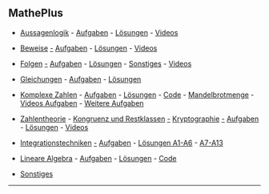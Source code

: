 ## MathePlus

-   [Aussagenlogik](./aussagenlogik/aussagenlogik_inhalte.pdf) -
    [Aufgaben](./aussagenlogik/aussagenlogik_aufgaben.pdf) - [Lösungen](./aussagenlogik/loesungen/loesungen.md) -
    [Videos](https://youtube.com/playlist?list=PLWeMgMhRDsIG043YI3KvEk5gIGwzPjAnd)

-   [Beweise](./beweise/folien/beweise.handout.pdf) [-](./beweise/folien/beweise.beamer.pdf) [Aufgaben](./beweise/aufgaben/beweise_aufgaben.pdf) - [Lösungen](./beweise/loesungen/loesungen.md) - [Videos](https://youtube.com/playlist?list=PLWeMgMhRDsIEQ8OkK3yTVTSrSbnpV0SYa)

-   [Folgen](./folgen/folien/folgen.handout.pdf) [-](./folgen/folien/folgen.beamer.pdf) [Aufgaben](folgen/aufgaben_folgen.pdf) -
    [Lösungen](folgen/loesungen/loesungen.md) - [Sonstiges](folgen/sonstiges.md) - [Videos](https://youtube.com/playlist?list=PLWeMgMhRDsIF0X2hILLg4611GpyiPMC2g)

-   [Gleichungen](gleichungen/gleichungen.md) - [Aufgaben](gleichungen/gleichungen_aufgaben.pdf) -
    [Lösungen](gleichungen/loesungen/loesungen.md)

-   [Komplexe Zahlen](./komplexeZahlen/komplexeZahlen_Inhalte.pdf) - [Aufgaben](./komplexeZahlen/komplexeZahlen.pdf) - [Lösungen](./komplexeZahlen/loesungen.md) -
    [Code](https://colab.research.google.com/drive/17om5BwQLL0VnMtpIVHfF6Z_9e8w2t3TK?usp=sharing) -
    [Mandelbrotmenge](https://nbviewer.jupyter.org/github/ktheu/KursNotebooks/blob/master/215_mandelbrot.ipynb) -
    [Videos Aufgaben](https://www.youtube.com/playlist?list=PLWeMgMhRDsIHRypmtgBFSJs4rKiNg55Qv) -
    [Weitere Aufgaben](https://www.youtube.com/playlist?list=PLWeMgMhRDsIHukQQKS-oggeOCC2WF_gFT)

-   [Zahlentheorie](./zahlentheorie/zahlentheorie_inhalte.pdf) -
    [Kongruenz und Restklassen](./zahlentheorie/folien/kongruenz.handout.pdf) [-](./zahlentheorie/folien/kongruenz.beamer.pdf)
    [Kryptographie](./zahlentheorie/folien/kryptographie.handout.pdf) [-](./zahlentheorie/folien/kryptographie.beamer.pdf)
    [Aufgaben](./zahlentheorie/aufgaben/zahlentheorie.pdf) - [Lösungen](./zahlentheorie/loesungen/loesungen.pdf) -
    [Videos](https://youtube.com/playlist?list=PLWeMgMhRDsIFh6Nx-aNg6X-Ug5W3bzGr7)

-   [Integrationstechniken](./integration/folien/integration.handout.pdf) [-](./integration/folien/integration.beamer.pdf) [Aufgaben](integration/aufgaben/integration_aufgaben.pdf) - [Lösungen A1-A6](./integration/loesungen/integration_loesungen01.pdf) - [A7-A13](integration/loesungen/integration_loesungen02.pdf)

-   [Lineare Algebra](./lineareAlgebra/LineareAlgebra.pdf) - [Aufgaben](./lineareAlgebra/aufgaben/lineareAlgebra.pdf) -
    [Lösungen](./lineareAlgebra/loesungen/loesungen.md) - [Code](./lineareAlgebra/code.md)

-   [Sonstiges](./sonstiges.md)

---

<!-- [Klausur](2021-22-vtm-11-1.pdf) -->

<!-- --- -->

 <!-- - [Socrative (Stiftsroom)](https://b.socrative.com/login/student/) -->
 <!-- [Code1](https://colab.research.google.com/drive/1zZ7Nk96PlwYYWXzgvDcDHenX_hWuzB6Q?usp=sharing) - -->
  <!-- [Code2](https://colab.research.google.com/drive/13QVe8fbby5Z1WY4EG3muzcfG0kn_Oi2q?usp=sharing)-->
